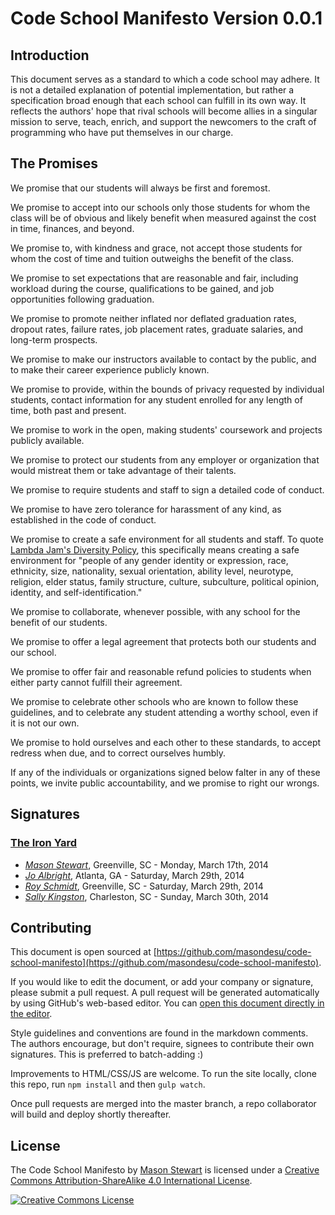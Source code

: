 # Code School Manifesto <span class="version">Version 0.0.1</span>

## Introduction

This document serves as a standard to which a code school may adhere. It is not a detailed explanation of potential implementation, but rather a specification broad enough that each school can fulfill in its own way. It reflects the authors' hope that rival schools will become allies in a singular mission to serve, teach, enrich, and support the newcomers to the craft of programming who have put themselves in our charge.

## The Promises

We promise that our students will always be first and foremost.

We promise to accept into our schools only those students for whom the class will be of obvious and likely benefit when measured against the cost in time, finances, and beyond.

We promise to, with kindness and grace, not accept those students for whom the cost of time and tuition outweighs the benefit of the class.

We promise to set expectations that are reasonable and fair, including workload during the course, qualifications to be gained, and job opportunities following graduation. 

We promise to promote neither inflated nor deflated graduation rates, dropout rates, failure rates, job placement rates, graduate salaries, and long-term prospects. 

We promise to make our instructors available to contact by the public, and to make their career experience publicly known.

We promise to provide, within the bounds of privacy requested by individual students, contact information for any student enrolled for any length of time, both past and present.

We promise to work in the open, making students' coursework and projects publicly available.

We promise to protect our students from any employer or organization that would mistreat them or take advantage of their talents.

We promise to require students and staff to sign a detailed code of conduct.

We promise to have zero tolerance for harassment of any kind, as established in the code of conduct.

We promise to create a safe environment for all students and staff. To quote [Lambda Jam's Diversity Policy](http://www.lambdajam.com/policies.html), this specifically means creating a safe environment for "people of any gender identity or expression, race, ethnicity, size, nationality, sexual orientation, ability level, neurotype, religion, elder status, family structure, culture, subculture, political opinion, identity, and self-identification."

We promise to collaborate, whenever possible, with any school for the benefit of our students.

We promise to offer a legal agreement that protects both our students and our school.

We promise to offer fair and reasonable refund policies to students when either party cannot fulfill their agreement.

We promise to celebrate other schools who are known to follow these guidelines, and to celebrate any student attending a worthy school, even if it is not our own.

We promise to hold ourselves and each other to these standards, to accept redress when due, and to correct ourselves humbly.

If any of the individuals or organizations signed below falter in any of these points, we invite public accountability, and we promise to right our wrongs. 

## Signatures
<!-- 
When adding signatures, please use the following patterns:

  For company names:
  ### [Moonshine School](http://your-schools-domain.com)

  For a company's employee (a signature under a company's name):
  * *[Alyssa P. Hacker](http://alyssa-p-hackers-domain.com)*, City, State - Monday, March 17th, 2014
  
  For an individual (a signature not associated with a company)
  ### Individual Signatures
  ...
  * *[Alyssa P. Hacker](http://alyssa-p-hackers-domain.com)*, City, State - Monday, March 17th, 2014

-->

### [The Iron Yard](http://theironyard.com)

* *[Mason Stewart](http://twitter.com/masondesu)*, Greenville, SC - Monday, March 17th, 2014
* *[Jo Albright](http://twitter.com/joalbright)*, Atlanta, GA - Saturday, March 29th, 2014
* *[Roy Schmidt](http://twitter.com/cleasto)*, Greenville, SC - Saturday, March 29th, 2014
* *[Sally Kingston](http://twitter.com/houserulessally)*, Charleston, SC - Sunday, March 30th, 2014

<!-- If you are the first person to sign this as an individual not associated with a company, please delete this line and uncomment the next line. See signature format details in the previous comment. -->
<!-- ### Individual Signatures -->

## Contributing

This document is open sourced at [https://github.com/masondesu/code-school-manifesto](https://github.com/masondesu/code-school-manifesto). 

If you would like to edit the document, or add your company or signature, please submit a pull request. A pull request will be generated automatically by using GitHub's web-based editor. You can [open this document directly in the editor](https://github.com/masondesu/code-school-manifesto/edit/master/README.md).

Style guidelines and conventions are found in the markdown comments. The authors encourage, but don't require, signees to contribute their own signatures. This is preferred to batch-adding :)

Improvements to HTML/CSS/JS are welcome. To run the site locally, clone this repo, run `npm install` and then `gulp watch`.

Once pull requests are merged into the master branch, a repo collaborator will build and deploy shortly thereafter.



## License

<span xmlns:dct="http://purl.org/dc/terms/" property="dct:title">The Code School Manifesto</span> by <a xmlns:cc="http://creativecommons.org/ns#" href="https://github.com/masondesu/code-school-manifesto" property="cc:attributionName" rel="cc:attributionURL">Mason Stewart</a> is licensed under a <a rel="license" href="http://creativecommons.org/licenses/by-sa/4.0/">Creative Commons Attribution-ShareAlike 4.0 International License</a>.

<a rel="license" href="http://creativecommons.org/licenses/by-sa/4.0/"><img alt="Creative Commons License" style="border-width:0" src="http://i.creativecommons.org/l/by-sa/4.0/88x31.png" /></a>
